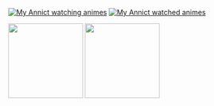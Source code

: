 [![My Annict watching animes](https://annict.penguincabinet.com/?user_id=usotsuki_elf&style=for-the-badge&type=watching_count)](https://annict.com/@usotsuki_elf) [![My Annict watched animes](https://annict.penguincabinet.com/?user_id=usotsuki_elf&style=for-the-badge&type=records_count)](https://annict.com/@usotsuki_elf)

<picture>
  <source
    srcset="https://github-readme-stats.vercel.app/api/top-langs/?username=hamachi25&show_icons=true&layout=compact&theme=dark#gh-dark-mode-only"
    media="(prefers-color-scheme: dark)"
  />
  <source
    srcset="https://github-readme-stats.vercel.app/api/top-langs/?username=hamachi25&show_icons=true&layout=compact&theme=default#gh-light-mode-only"
    media="(prefers-color-scheme: light), (prefers-color-scheme: no-preference)"
  />
  <img height="150" src="https://github-readme-stats.vercel.app/api/top-langs/?username=hamachi25&show_icons=true&layout=compact&theme=default#gh-light-mode-only" />
</picture>
<picture>
  <source
    srcset="https://github-readme-stats.vercel.app/api?username=hamachi25&show_icons=true&theme=dark#gh-dark-mode-only"
    media="(prefers-color-scheme: dark)"
  />
  <source
    srcset="https://github-readme-stats.vercel.app/api?username=hamachi25&show_icons=true&theme=default#gh-light-mode-only"
    media="(prefers-color-scheme: light), (prefers-color-scheme: no-preference)"
  />
  <img height="150" src="https://github-readme-stats.vercel.app/api?username=hamachi25&show_icons=true&theme=default#gh-light-mode-only" />
</picture>
